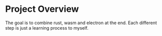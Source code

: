 # Project Overview

The goal is to combine rust, wasm and electron at the end. Each different step is just a learning process to myself.